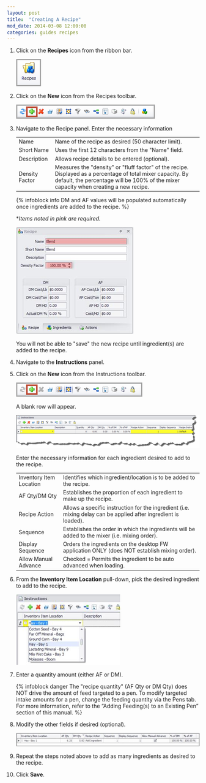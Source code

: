 ```yaml
---
layout: post
title:  "Creating A Recipe"
mod_date: 2014-03-08 12:00:00
categories: guides recipes
---
```



1.	Click on the **Recipes** icon from the ribbon bar.

	![Recipe Icon](/assets/images/image129.png)

2.	Click on the **New** icon from the Recipes toolbar.

	![New](/assets/images/image130.png)

3.	Navigate to the Recipe panel.  Enter the necessary information

	|   |   |
	|---|---|
	| Name | Name of the recipe as desired (50 character limit). |
	| Short Name | Uses the first 12 characters from the "Name" field. |
	| Description | Allows recipe details to be entered (optional). |
	| Density Factor | Measures the "density" or "fluff factor" of the recipe.  Displayed as a percentage of total mixer capacity.  By default, the percentage will be 100% of the mixer capacity when creating a new recipe. |

	{% infoblock info DM and AF values will be populated automatically once ingredients are added to the recipe. %}

	**Items noted in pink are required.*

	![Recipe Form](/assets/images/image132.jpg)

	You will not be able to "save" the new recipe until ingredient(s) are added to the recipe.

4.	Navigate to the **Instructions** panel.  

5.	Click on the **New** icon from the Instructions toolbar.

	![New Instructions](/assets/images/image133.png)

	A blank row will appear.

	![New Instruction Row](/assets/images/image134.png)

	Enter the necessary information for each ingredient desired to add to the recipe.

	|   |   |
	|---|---|
	| Inventory Item Location | Identifies which ingredient/location is to be added to the recipe. |
	| AF Qty/DM Qty | Establishes the proportion of each ingredient to make up the recipe. |
	| Recipe Action | Allows a specific instruction for the ingredient (i.e. mixing delay can be applied after ingredient is loaded). |
	| Sequence | Establishes the order in which the ingredients will be added to the mixer (i.e. mixing order). |
	| Display Sequence | Orders the ingredients on the desktop FW application ONLY (does NOT establish mixing order). |
	| Allow Manual Advance | Checked = Permits the ingredient to be auto advanced when loading. |


6.	From the **Inventory Item Location** pull-down, pick the desired ingredient to add to the recipe.

	![Ingredient Dropdown](/assets/images/image135.jpg)

7.	Enter a quantity amount (either AF or DM).

	{% infoblock danger The "recipe quantity" (AF Qty or DM Qty) does NOT drive the amount of feed targeted to a pen.  To modify targeted intake amounts for a pen, change the feeding quantity via the Pens tab.  For more information, refer to the “Adding Feeding(s) to an Existing Pen” section of this manual. %}

8.	Modify the other fields if desired (optional).

	![Instruction Fields](/assets/images/image137.jpg)

9.	Repeat the steps noted above to add as many ingredients as desired to the recipe.

10.	Click **Save**.
